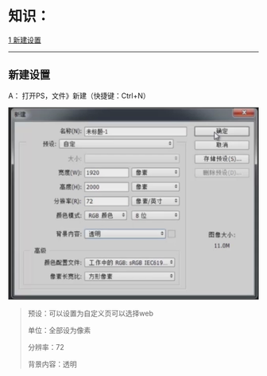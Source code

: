 # 知识：

[ 1 新建设置](#新建设置)



---

## 新建设置

A： 打开PS，文件》新建（快捷键：Ctrl+N）

![](/assets/slice-new01.png)

> 预设：可以设置为自定义页可以选择web
>
> 单位：全部设为像素
>
> 分辨率：72
>
> 背景内容：透明



